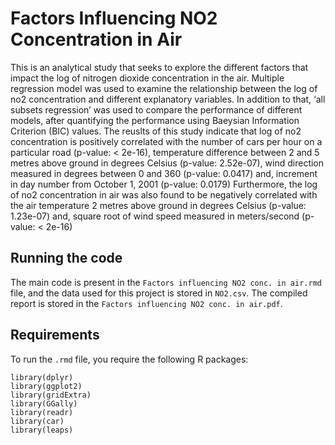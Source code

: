 # Factors Influencing NO2 Concentration in Air

This is an analytical study that seeks to explore the different factors that impact the log of nitrogen dioxide concentration in the air. Multiple regression model was used to examine the relationship between the log of no2 concentration and different explanatory variables. In addition to that, ‘all subsets regression’ was used to compare the performance of different models, after quantifying the performance using Baeysian Information Criterion (BIC) values. The reuslts of this study indicate that log of no2 concentration is positively correlated with the number of cars per hour on a particular road (p-value: &lt; 2e-16), temperature difference between 2 and 5 metres above ground in degrees Celsius (p-value: 2.52e-07), wind direction measured in degrees between 0 and 360 (p-value: 0.0417) and, increment in day number from October 1, 2001 (p-value: 0.0179) Furthermore, the log of no2 concentration in air was also found to be negatively correlated with the air temperature 2 metres above ground in degrees Celsius (p-value: 1.23e-07) and, square root of wind speed measured in meters/second (p-value: &lt; 2e-16)

## Running the code

The main code is present in the `Factors influencing NO2 conc. in air.rmd` file, and the data used for this project is stored in `NO2.csv`. The compiled report is stored in the `Factors influencing NO2 conc. in air.pdf`.

## Requirements

To run the `.rmd` file, you require the following R packages:

```
library(dplyr)
library(ggplot2)
library(gridExtra)
library(GGally)
library(readr)
library(car)
library(leaps)
```
